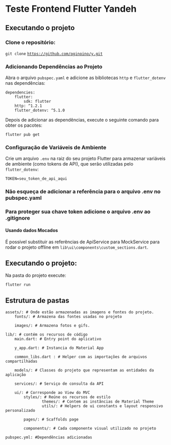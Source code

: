 # Teste Frontend Flutter Yandeh

  

## Executando o projeto

  

### Clone o repositório:

  

`git clone`  [`https://github.com/oginoino/y.git`](https://github.com/GinoCodeSpace/y)

  

### Adicionando Dependências ao Projeto

  

Abra o arquivo `pubspec.yaml` e adicione as bibliotecas `http` e `flutter_dotenv` nas dependências:

  

    dependencies:
    	flutter:
    		sdk: flutter
    	http: ^1.2.1
    	flutter_dotenv: ^5.1.0

  

Depois de adicionar as dependências, execute o seguinte comando para obter os pacotes:

  

`flutter pub get`

  

### Configuração de Variáveis de Ambiente

  

Crie um arquivo `.env` na raiz do seu projeto Flutter para armazenar variáveis de ambiente (como tokens de API), que serão utilizadas pelo `flutter_dotenv`:

  

`TOKEN=seu_token_de_api_aqui`


### Não esqueça de adicionar a referência para o arquivo .env no pubspec.yaml
### Para proteger sua chave token adicione o arquivo .env ao .gitignore



#### Usando dados Mocados

  

É possível substituir as referências de ApiService para MockService para rodar o projeto offline em `lib\ui\components\custom_sections.dart`.

  

## Executando o projeto:

  
Na pasta do projeto execute:


`flutter run`

  

## Estrutura de pastas

 

    assets/: # Onde estão armazenadas as imagens e fontes do projeto.
	    fonts/: # Armazena das fontes usadas no projeto
	    
	    images/: # Armazena fotos e gifs.
    
    lib/: # contém os recursos de código
	    main.dart: # Entry point do aplicativo
	    
	    y_app.dart: # Instancia do Material App
	    
	    common_libs.dart : # Helper com as importações de arquivos compartilhadas
    
	    models/: # Classes do projeto que representam as entidades da aplicação
	    
	    services/: # Serviço de consulta da API
	    
	    ui/: # Corresponde ao View do MVC
			styles/: # Reúne os recursos de estilo
			    	themes/: # Contem as instâncias de Material Theme
			    	utils/: # Helpers de ui constants e layout responsivo personalizado
			    
			pages/: # Scaffolds page
			
			components/: # Cada componente visual utilizado no projeto
			
    pubspec.yml: #Dependências adicionadas
